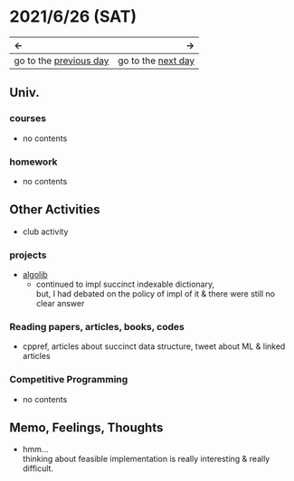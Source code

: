 # 2021/6/26 (SAT)
|←|→|
|:---|---:|
go to the [previous day](./25th.md) | go to the [next day](./27th.md)

## Univ.
### courses
- no contents

### homework
- no contents

## Other Activities
- club activity

### projects
- [algolib](https://github.com/OtsuKotsu/algolib)
  - continued to impl succinct indexable dictionary,  
    but, I had debated on the policy of impl of it & there were still
    no clear answer

### Reading papers, articles, books, codes
- cppref, articles about succinct data structure, tweet about ML & linked articles 

### Competitive Programming
- no contents

## Memo, Feelings, Thoughts
- hmm...  
  thinking about feasible implementation is really interesting & really difficult. 
